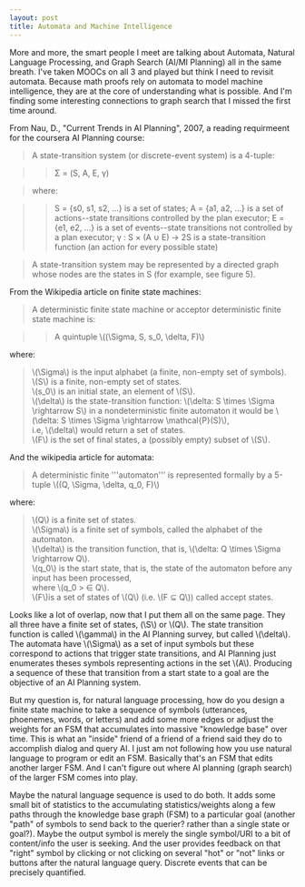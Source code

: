 ```yaml
---
layout: post
title: Automata and Machine Intelligence
---
```


More and more, the smart people I meet are talking about Automata, Natural Language Processing, and Graph Search (AI/MI Planning) all in the same breath. I've taken MOOCs on all 3 and played but think I need to revisit automata. Because math proofs rely on automata to model machine intelligence, they are at the core of understanding what is possible. And I'm finding some interesting connections to graph search that I missed the first time around. 

From Nau, D., "Current Trends in AI Planning", 2007, a reading requirmeent for the coursera AI Planning course:

> A state-transition system (or discrete-event system) is a 4-tuple:

> > Σ = (S, A, E, γ)

> where:
    
> > S = {s0, s1, s2, ...} is a set of states;
> > A = {a1, a2, ...} is a set of actions--state transitions controlled by the plan executor;
> > E = {e1, e2, ...} is a set of events--state transitions not controlled by a plan executor;
> > γ : S × (A ∪ E) → 2S is a state-transition function (an action for every possible state)

> A state-transition system may be represented by a directed graph whose nodes are the states
> in S (for example, see figure 5).


From the Wikipedia article on finite state machines:

> A deterministic finite state machine or acceptor deterministic finite state machine is:

> > A quintuple \\((\Sigma, S, s_0, \delta, F)\\)

where:
    
> \\(\Sigma\\) is the input alphabet (a finite, non-empty set of symbols).  
> \\(S\\) is a finite, non-empty set of states.  
> \\(s_0\\) is an initial state, an element of \\(S\\).  
> \\(\delta\\) is the state-transition function: \\(\delta: S \times \Sigma \rightarrow S\\) 
>     in a nondeterministic finite automaton it would be \\(\delta: S \times \Sigma \rightarrow \mathcal{P}(S)\\),  
>     i.e, \\(\delta\\) would return a set of states.  
> \\(F\\) is the set of final states, a (possibly empty) subset of \\(S\\).  

And the wikipedia article for automata:

> A deterministic finite '''automaton''' is represented formally by a 5-tuple \\((Q, \Sigma, \delta, q_0, F)\\)

where:

> \\(Q\\) is a finite set of states.  
> \\(\Sigma\\) is a finite set of symbols, called the alphabet of the automaton.  
> \\(\delta\\) is the transition function, that is, \\(\delta: Q \times \Sigma \rightarrow Q\\).  
> \\(q_0\\) is the start state, that is, the state of the automaton before any input has been processed,  
> where \\(q_0 > ∈ Q\\).  
> \\(F\\)is a set of states of \\(Q\\) (i.e. \\(F ⊆ Q\\)) called accept states.  

Looks like a lot of overlap, now that I put them all on the same page. They all three have a finite set of states, (\\S\\) or \\(Q\\). The state transition function is called \\(\gamma\\) in the AI Planning survey, but called \\(\delta\\). The automata have \\(\Sigma\\) as a set of input symbols but these correspond to actions that trigger state transitions, and AI Planning just enumerates theses symbols representing actions in the set \\(A\\). Producing a sequence of these that transition from a start state to a goal are the objective of an AI Planning system.

But my question is, for natural language processing, how do you design a finite state machine to take a sequence of symbols (utterances, phoenemes, words, or letters) and add some more edges or adjust the weights for an FSM that accumulates into massive "knowledge base" over time. This is what an "inside" friend of a friend of a friend said they do to accomplish dialog and query AI. I just am not following how you use natural language to program or edit an FSM. Basically that's an FSM that edits another larger FSM. And I can't figure out where AI planning (graph search) of the larger FSM comes into play.

Maybe the natural language sequence is used to do both. It adds some small bit of statistics to the accumulating statistics/weights along a few paths through the knowledge base graph (FSM) to a particular goal (another "path" of symbols to send back to the querier? rather than a single state or goal?). Maybe the output symbol is merely the single symbol/URI to a bit of content/info the user is seeking. And the user provides feedback on that "right" symbol by clicking or not clicking on several "hot" or "not" links or buttons after the natural language query. Discrete events that can be precisely quantified.